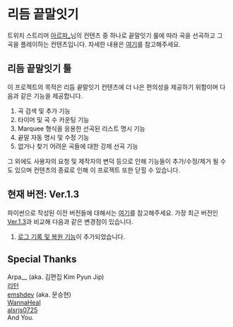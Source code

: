 # 리듬 끝말잇기
트위치 스트리머 [아르파_](https://www.twitch.tv/arpa__)님의 컨텐츠 중 하나로 끝말잇기 룰에 따라 곡을 선곡하고 그 곡을 플레이하는 컨텐츠입니다.
자세한 내용은 [여기](https://tgd.kr/s/arpa__/65703090)를 참고해주세요.
## 리듬 끝말잇기 툴
이 프로젝트의 목적은 리듬 끝말잇기 컨텐츠에 더 나은 편의성을 제공하기 위함이며 다음과 같은 기능을 제공합니다.
1. 곡 검색 및 추가 기능
2. 타이머 및 곡 수 카운팅 기능
3. Marquee 형식을 응용한 선곡된 리스트 명시 기능
4. 끝말 자동 명시 및 수정 기능
5. 없거나 찾기 어려운 곡들에 대한 강제 선곡 기능

그 외에도 사용자의 요청 및 제작자의 변덕 등으로 인해 기능들이 추가/수정/제거 될 수도 있으며 컨텐츠의 종료로 인해 이 프로젝트 또한 닫힐 수 있습니다.
## 현재 버전: Ver.1.3
파이썬으로 작성된 이전 버전들에 대해서는 [여기](https://github.com/smh0505/rhythm_relay)를 참고해주세요.
가장 최근 버전인 [Ver.1.3](https://github.com/smh0505/Rhythm-Relay-CSharp/releases/tag/v.1.3)과 비교해 다음과 같은 변경점이 있습니다.
1. [로그 기록 및 복원 기능](https://github.com/smh0505/Rhythm-Relay-CSharp/pull/2)이 추가되었습니다.
## Special Thanks
Arpa__ (aka. 김편집 Kim Pyun Jip)  
[리턴](https://tgd.kr/s/arpa__/65506840)  
[emshdev](https://github.com/smh0505/rhythm_relay/issues/1) (aka. 문승현)  
[WannaHeal](https://github.com/smh0505/rhythm_relay/pull/2)  
[alsrjs0725](https://github.com/smh0505/Rhythm-Relay-CSharp/pull/2)  
And You.
